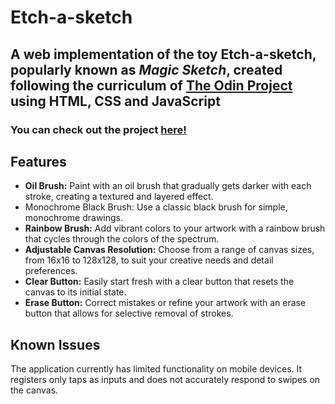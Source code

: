 # Etch-a-sketch

## A web implementation of the toy Etch-a-sketch, popularly known as _Magic Sketch_, created following the curriculum of [The Odin Project](https://www.theodinproject.com/) using HTML, CSS and JavaScript

### You can check out the project [here!](https://laldasji.github.io/rock-paper-scissor/)

## Features
- **Oil Brush:** Paint with an oil brush that gradually gets darker with each stroke, creating a textured and layered effect.
- Monochrome Black Brush: Use a classic black brush for simple, monochrome drawings.
- **Rainbow Brush:** Add vibrant colors to your artwork with a rainbow brush that cycles through the colors of the spectrum.
- **Adjustable Canvas Resolution:** Choose from a range of canvas sizes, from 16x16 to 128x128, to suit your creative needs and detail preferences.
- **Clear Button:** Easily start fresh with a clear button that resets the canvas to its initial state.
- **Erase Button:** Correct mistakes or refine your artwork with an erase button that allows for selective removal of strokes.

## Known Issues
The application currently has limited functionality on mobile devices. It registers only taps as inputs and does not accurately respond to swipes on the canvas.
